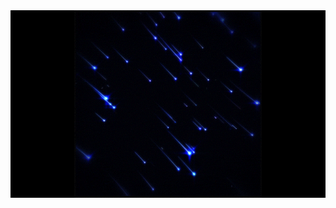 <div style="display: flex; justify-content: center; align-items: center; width: 100%; height: 300px; background-color: black;">
  <img src="https://github.com/msuliq/msuliq.github.io/raw/master/images/moving_stars.gif" style="max-width: 100%; max-height: 100%;" alt="Moving Stars">
</div>
